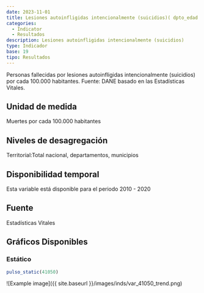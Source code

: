 ```yaml
---
date: 2023-11-01
title: Lesiones autoinfligidas intencionalmente (suicidios)( dpto_edad )
categories:
  - Indicator
  - Resultados
description: Lesiones autoinfligidas intencionalmente (suicidios)
type: Indicador
base: 19
tipo: Resultados
--- 
```


Personas fallecidas por lesiones autoinfligidas intencionalmente (suicidios) por cada 100.000 habitantes.
Fuente: DANE basado en las Estadísticas Vitales.

## Unidad de medida
Muertes por cada 100.000 habitantes

## Niveles de desagregación
Territorial:Total nacional, departamentos, municipios

## Disponibilidad temporal
Esta variable está disponible para el periodo 2010 - 2020

## Fuente
Estadísticas Vitales

## Gráficos Disponibles

### Estático

``` R
pulso_static(41050)
```

![Example image]({{ site.baseurl }}/images/inds/var_41050_trend.png)